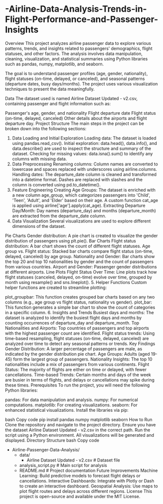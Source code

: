 # -Airline-Data-Analysis-Trends-in-Flight-Performance-and-Passenger-Insights

Overview
This project analyzes airline passenger data to explore various patterns, trends, and insights related to passengers' demographics, flight statuses, and other factors. The analysis involves data manipulation, cleaning, visualization, and statistical summaries using Python libraries such as pandas, numpy, matplotlib, and seaborn.

The goal is to understand passenger profiles (age, gender, nationality), flight statuses (on-time, delayed, or canceled), and seasonal patterns (departure dates, busy days/months). The project uses various visualization techniques to present the data meaningfully.

Data
The dataset used is named Airline Dataset Updated - v2.csv, containing passenger and flight information such as:

Passenger's age, gender, and nationality
Flight departure date
Flight status (on-time, delayed, canceled)
Other details about the airports and flight departure day.
Project Structure
The main steps in the project can be broken down into the following sections:

1. Data Loading and Initial Exploration
Loading data: The dataset is loaded using pandas.read_csv().
Initial exploration: data.head(), data.info(), and data.describe() are used to inspect the structure and summary of the dataset.
Checking for missing values: data.isna().sum() to identify any columns with missing data.
2. Data Preprocessing
Renaming columns: Column names are converted to lowercase and spaces replaced with underscores using airline.columns.
Handling dates: The departure_date column is cleaned and transformed into a datetime format. Dashes are replaced with slashes and the column is converted using pd.to_datetime().
3. Feature Engineering
Creating Age Groups: The dataset is enriched with a new column age_group, which categorizes passengers into 'Child', 'Teen', 'Adult', and 'Elder' based on their age. A custom function cat_age is applied using airline['age'].apply(cat_age).
Extracting Departure Day/Month: Day names (departure_day) and months (departure_month) are extracted from the departure_date column.
4. Data Visualization
Several visualizations are used to explore different dimensions of the dataset.

Pie Charts
Gender distribution: A pie chart is created to visualize the gender distribution of passengers using plt.pie().
Bar Charts
Flight status distribution: A bar chart shows the count of different flight statuses.
Age group vs. Flight status: Stacked bar charts compare flight status (on-time, delayed, canceled) by age group.
Nationality and Gender: Bar charts show the top 20 and top 10 nationalities by gender and the count of passengers from various countries.
Airport and Gender: Passenger gender distributions at different airports.
Line Plots
Flight Status Over Time: Line plots track how flight statuses (canceled, delayed, on-time) evolve over time, grouped by month using resample() and sns.lineplot().
5. Helper Functions
Custom helper functions are created to streamline plotting:

plot_groupbar: This function creates grouped bar charts based on any two columns (e.g., age group vs flight status, nationality vs gender).
plot_bar: This function generates a simple bar chart to show the count of categories in a specific column.
6. Insights and Trends
Busiest days and months: The dataset is analyzed to identify the busiest flight days and months by counting occurrences of departure_day and departure_month.
Top Nationalities and Airports: Top countries of passengers and top airports with the highest passenger count are identified.
Flight status trends: Using time-based resampling, flight statuses (on-time, delayed, canceled) are analyzed over time to detect any seasonal patterns or trends.
Key Findings
Gender Distribution: A larger percentage of passengers are male, as indicated by the gender distribution pie chart.
Age Groups: Adults (aged 19-45) form the largest group of passengers.
Nationality Insights: The top 10 nationalities include a mix of passengers from various continents.
Flight Status: The majority of flights are either on time or delayed, with fewer cancellations.
Time-based Trends: Certain months and days of the week are busier in terms of flights, and delays or cancellations may spike during these times.
Prerequisites
To run the project, you will need the following Python libraries:

pandas: For data manipulation and analysis.
numpy: For numerical computations.
matplotlib: For creating visualizations.
seaborn: For enhanced statistical visualizations.
Install the libraries via pip:

bash
Copy code
pip install pandas numpy matplotlib seaborn
How to Run
Clone the repository and navigate to the project directory.
Ensure you have the dataset Airline Dataset Updated - v2.csv in the correct path.
Run the script using a Python environment. All visualizations will be generated and displayed.
Directory Structure
bash
Copy code
- Airline-Passenger-Data-Analysis/
    - data/
        - Airline Dataset Updated - v2.csv  # Dataset file
    - analysis_script.py                    # Main script for analysis
    - README.md                             # Project documentation
Future Improvements
Machine Learning: Build predictive models to forecast flight delays or cancellations.
Interactive Dashboards: Integrate with Plotly or Dash to create an interactive dashboard.
Geospatial Analysis: Use maps to plot flight routes and delays across different regions.
License
This project is open-source and available under the MIT License.
